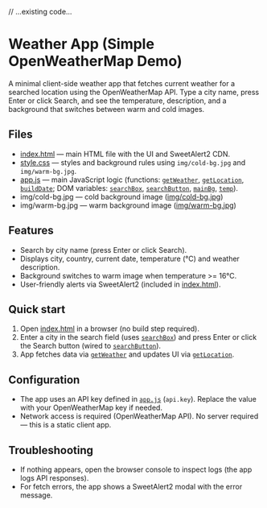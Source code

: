 // ...existing code...
# Weather App (Simple OpenWeatherMap Demo)

A minimal client-side weather app that fetches current weather for a searched location using the OpenWeatherMap API. Type a city name, press Enter or click Search, and see the temperature, description, and a background that switches between warm and cold images.

## Files
- [index.html](index.html) — main HTML file with the UI and SweetAlert2 CDN.
- [style.css](style.css) — styles and background rules using `img/cold-bg.jpg` and `img/warm-bg.jpg`.
- [app.js](app.js) — main JavaScript logic (functions: [`getWeather`](app.js), [`getLocation`](app.js), [`buildDate`](app.js); DOM variables: [`searchBox`](app.js), [`searchButton`](app.js), [`mainBg`](app.js), [`temp`](app.js)).
- img/cold-bg.jpg — cold background image ([img/cold-bg.jpg](img/cold-bg.jpg))
- img/warm-bg.jpg — warm background image ([img/warm-bg.jpg](img/warm-bg.jpg))

## Features
- Search by city name (press Enter or click Search).
- Displays city, country, current date, temperature (°C) and weather description.
- Background switches to warm image when temperature >= 16°C.
- User-friendly alerts via SweetAlert2 (included in [index.html](index.html)).

## Quick start
1. Open [index.html](index.html) in a browser (no build step required).
2. Enter a city in the search field (uses [`searchBox`](app.js)) and press Enter or click the Search button (wired to [`searchButton`](app.js)).
3. App fetches data via [`getWeather`](app.js) and updates UI via [`getLocation`](app.js).

## Configuration
- The app uses an API key defined in [`app.js`](app.js) (`api.key`). Replace the value with your OpenWeatherMap key if needed.
- Network access is required (OpenWeatherMap API). No server required — this is a static client app.

## Troubleshooting
- If nothing appears, open the browser console to inspect logs (the app logs API responses).
- For fetch errors, the app shows a SweetAlert2 modal with the error message.